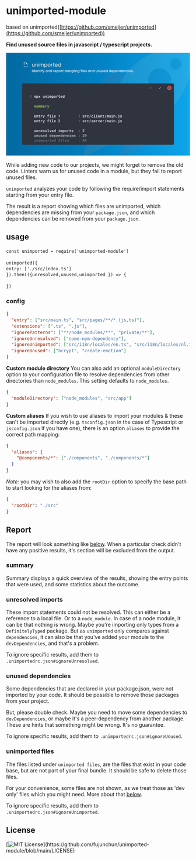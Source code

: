 # unimported-module

based on unimported([https://github.com/smeijer/unimported](https://github.com/smeijer/unimported))

**Find unused source files in javascript / typescript projects.**

![screenshot of unimported results](./docs/unimported.png)

While adding new code to our projects, we might forget to remove the old code. Linters warn us for unused code in a module, but they fail to report unused files.

`unimported` analyzes your code by following the require/import statements starting from your entry file.

The result is a report showing which files are unimported, which dependencies are missing from your `package.json`, and which dependencies can be removed from your `package.json`.

## usage

```
const unimported = require('unimported-module')

unimported({
entry: ['./src/index.ts']
}).then(({unresolved,unused,unimported }) => {

})
```

### config

```json
{
  "entry": ["src/main.ts", "src/pages/**/*.{js,ts}"],
  "extensions": [".ts", ".js"],
  "ignorePatterns": ["**/node_modules/**", "private/**"],
  "ignoreUnresolved": ["some-npm-dependency"],
  "ignoreUnimported": ["src/i18n/locales/en.ts", "src/i18n/locales/nl.ts"],
  "ignoreUnused": ["bcrypt", "create-emotion"]
}
```

**Custom module directory**
You can also add an optional `moduleDirectory` option to your configuration file to resolve dependencies from other directories than `node_modules`. This setting defaults to `node_modules`.

```json
{
  "moduleDirectory": ["node_modules", "src/app"]
}
```

**Custom aliases**
If you wish to use aliases to import your modules & these can't be imported
directly (e.g. `tsconfig.json` in the case of Typescript or `jsconfig.json` if you have one), there is an option `aliases` to provide the correct path mapping:

```json
{
  "aliases": {
    "@components/*": ["./components", "./components/*"]
  }
}
```

_Note:_ you may wish to also add the `rootDir` option to specify the base path to
start looking for the aliases from:

```json
{
  "rootDir": "./src"
}
```

## Report

The report will look something like [below](#example). When a particular check didn't have any positive results, it's section will be excluded from the output.

### summary

Summary displays a quick overview of the results, showing the entry points that were used, and some statistics about the outcome.

### unresolved imports

These import statements could not be resolved. This can either be a reference to a local file. Or to a `node_module`. In case of a node module, it can be that nothing is wrong. Maybe you're importing only types from a `DefinitelyTyped` package. But as `unimported` only compares against `dependencies`, it can also be that you've added your module to the `devDependencies`, and that's a problem.

To ignore specific results, add them to `.unimportedrc.json#ignoreUnresolved`.

### unused dependencies

Some dependencies that are declared in your package.json, were not imported by your code. It should be possible to remove those packages from your project.

But, please double check. Maybe you need to move some dependencies to `devDependencies`, or maybe it's a peer-dependency from another package. These are hints that something might be wrong. It's no guarantee.

To ignore specific results, add them to `.unimportedrc.json#ignoreUnused`.

### unimported files

The files listed under `unimported files`, are the files that exist in your code base, but are not part of your final bundle. It should be safe to delete those files.

For your convenience, some files are not shown, as we treat those as 'dev only' files which you might need. More about that [below](#how).

To ignore specific results, add them to `.unimportedrc.json#ignoreUnimported`.

## License

[![MIT License](https://img.shields.io/apm/l/atomic-design-ui.svg?)](https://github.com/fujunchun/unimported-module/blob/main/LICENSE)
